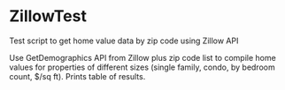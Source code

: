 ZillowTest
==========

Test script to get home value data by zip code using Zillow API

Use GetDemographics API from Zillow plus zip code list to compile home values for properties of different sizes (single family, condo, by bedroom count, $/sq ft).  Prints table of results.
